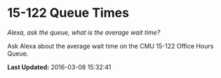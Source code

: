 # 15-122 Queue Times
*Alexa, ask the queue, what is the average wait time?*

Ask Alexa about the average wait time on the CMU 15-122 Office Hours Queue.

**Last Updated:** 2016-03-08 15:32:41